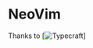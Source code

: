 # NeoVim

Thanks to [![Typecraft]([http://img.youtube.com/vi/nX_inqaAzOI/0.jpg](https://cdn-icons-png.flaticon.com/512/1384/1384060.png)]http://www.youtube.com/@typecraft_dev)]
